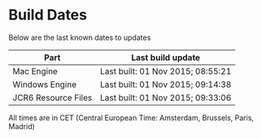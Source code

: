 # Build Dates

Below are the last known dates to updates

Part | Last build update
-----|-----
Mac Engine | Last built: 01 Nov 2015; 08:55:21
Windows Engine | Last built: 01 Nov 2015; 09:14:38
JCR6 Resource Files | Last built: 01 Nov 2015; 09:33:06
All times are in CET (Central European Time: Amsterdam, Brussels, Paris, Madrid)



